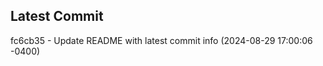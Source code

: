 
## Latest Commit
fc6cb35 - Update README with latest commit info (2024-08-29 17:00:06 -0400) <Yunxi-Zhou>
